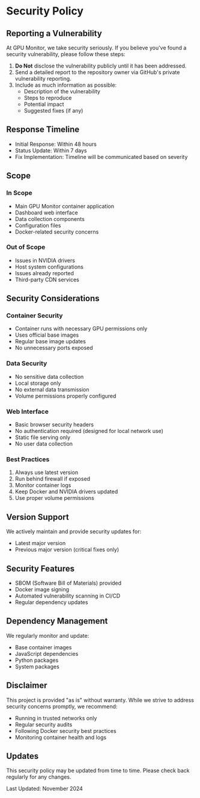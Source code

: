 # Security Policy

## Reporting a Vulnerability

At GPU Monitor, we take security seriously. If you believe you've found a security vulnerability, please follow these steps:

1. **Do Not** disclose the vulnerability publicly until it has been addressed.
2. Send a detailed report to the repository owner via GitHub's private vulnerability reporting.
3. Include as much information as possible:
   - Description of the vulnerability
   - Steps to reproduce
   - Potential impact
   - Suggested fixes (if any)

## Response Timeline

- Initial Response: Within 48 hours
- Status Update: Within 7 days
- Fix Implementation: Timeline will be communicated based on severity

## Scope

### In Scope
- Main GPU Monitor container application
- Dashboard web interface
- Data collection components
- Configuration files
- Docker-related security concerns

### Out of Scope
- Issues in NVIDIA drivers
- Host system configurations
- Issues already reported
- Third-party CDN services

## Security Considerations

### Container Security
- Container runs with necessary GPU permissions only
- Uses official base images
- Regular base image updates
- No unnecessary ports exposed

### Data Security
- No sensitive data collection
- Local storage only
- No external data transmission
- Volume permissions properly configured

### Web Interface
- Basic browser security headers
- No authentication required (designed for local network use)
- Static file serving only
- No user data collection

### Best Practices
1. Always use latest version
2. Run behind firewall if exposed
3. Monitor container logs
4. Keep Docker and NVIDIA drivers updated
5. Use proper volume permissions

## Version Support

We actively maintain and provide security updates for:
- Latest major version
- Previous major version (critical fixes only)

## Security Features

- SBOM (Software Bill of Materials) provided
- Docker image signing
- Automated vulnerability scanning in CI/CD
- Regular dependency updates

## Dependency Management

We regularly monitor and update:
- Base container images
- JavaScript dependencies
- Python packages
- System packages

## Disclaimer

This project is provided "as is" without warranty. While we strive to address security concerns promptly, we recommend:
- Running in trusted networks only
- Regular security audits
- Following Docker security best practices
- Monitoring container health and logs

## Updates

This security policy may be updated from time to time. Please check back regularly for any changes.

Last Updated: November 2024
